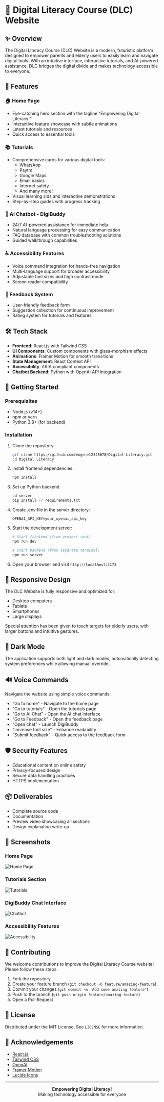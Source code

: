 # 🚀 Digital Literacy Course (DLC) Website

## ✨ Overview

The Digital Literacy Course (DLC) Website is a modern, futuristic platform designed to empower parents and elderly users to easily learn and navigate digital tools. With an intuitive interface, interactive tutorials, and AI-powered assistance, DLC bridges the digital divide and makes technology accessible to everyone.

## 🌟 Features

### 🏠 Home Page
- Eye-catching hero section with the tagline "Empowering Digital Literacy!"
- Interactive feature showcase with subtle animations
- Latest tutorials and resources
- Quick access to essential tools

### 📚 Tutorials
- Comprehensive cards for various digital tools:
  - WhatsApp
  - Paytm
  - Google Maps
  - Email basics
  - Internet safety
  - And many more!
- Visual learning aids and interactive demonstrations
- Step-by-step guides with progress tracking

### 🤖 AI Chatbot - DigiBuddy
- 24/7 AI-powered assistance for immediate help
- Natural language processing for easy communication
- FAQ database with common troubleshooting solutions
- Guided walkthrough capabilities

### ♿ Accessibility Features
- Voice command integration for hands-free navigation
- Multi-language support for broader accessibility
- Adjustable font sizes and high contrast mode
- Screen reader compatibility

### 📝 Feedback System
- User-friendly feedback form
- Suggestion collection for continuous improvement
- Rating system for tutorials and features

## 🛠️ Tech Stack

- **Frontend**: React.js with Tailwind CSS
- **UI Components**: Custom components with glass-morphism effects
- **Animations**: Framer Motion for smooth transitions
- **State Management**: React Context API
- **Accessibility**: ARIA compliant components
- **Chatbot Backend**: Python with OpenAI API integration

## 🚀 Getting Started

### Prerequisites

- Node.js (v14+)
- npm or yarn
- Python 3.8+ (for backend)

### Installation

1. Clone the repository:
   ```bash
   git clone https://github.com/eugene12345678/Digital-Literacy.git
   cd Digital Literacy
   ```

2. Install frontend dependencies:
   ```bash
   npm install
   ```

3. Set up Python backend:
   ```bash
   cd server
   pip install -r requirements.txt
   ```

4. Create .env file in the server directory:
   ```
   OPENAI_API_KEY=your_openai_api_key
   ```

5. Start the development server:
   ```bash
   # Start frontend (from project root)
   npm run dev
   
   # Start backend (from separate terminal)
   npm run server
   ```

6. Open your browser and visit `http://localhost:5173`

## 📱 Responsive Design

The DLC Website is fully responsive and optimized for:
- Desktop computers
- Tablets
- Smartphones
- Large displays

Special attention has been given to touch targets for elderly users, with larger buttons and intuitive gestures.

## 🌙 Dark Mode

The application supports both light and dark modes, automatically detecting system preferences while allowing manual override.

## 🔊 Voice Commands

Navigate the website using simple voice commands:
- "Go to home" - Navigate to the home page
- "Go to tutorials" - Open the tutorials page
- "Go to AI Chat" - Open the AI chat interface
- "Go to Feedback" - Open the feedback page
- "Open chat" - Launch DigiBuddy
- "Increase font size" - Enhance readability
- "Submit feedback" - Quick access to the feedback form

## 🛡️ Security Features

- Educational content on online safety
- Privacy-focused design
- Secure data handling practices
- HTTPS implementation

## 📦 Deliverables

- Complete source code
- Documentation
- Preview video showcasing all sections
- Design explanation write-up

## 📸 Screenshots

### Home Page
![Home Page](/src/screenshots/Home.png)

### Tutorials Section
![Tutorials](/src/screenshots/Tutorials.png)

### DigiBuddy Chat Interface
![Chatbot](/src/screenshots/AIchat.png)

### Accessibility Features
![Accessibility](/src/screenshots/Accessibility.png)

## 🤝 Contributing

We welcome contributions to improve the Digital Literacy Course website! Please follow these steps:

1. Fork the repository
2. Create your feature branch (`git checkout -b feature/amazing-feature`)
3. Commit your changes (`git commit -m 'Add some amazing feature'`)
4. Push to the branch (`git push origin feature/amazing-feature`)
5. Open a Pull Request

## 📄 License

Distributed under the MIT License. See `LICENSE` for more information.

## 🙏 Acknowledgements

- [React.js](https://reactjs.org/)
- [Tailwind CSS](https://tailwindcss.com/)
- [OpenAI](https://openai.com/)
- [Framer Motion](https://www.framer.com/motion/)
- [Lucide Icons](https://lucide.dev/)

---

<p align="center">
  <strong>Empowering Digital Literacy!</strong><br>
  Making technology accessible for everyone
</p>